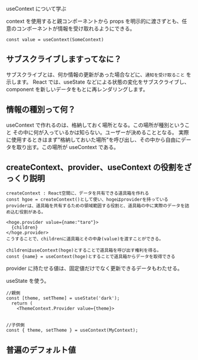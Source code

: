useContext について学ぶ

context を使用すると親コンポーネントから props を明示的に渡さずとも、任意のコンポーネントが情報を受け取れるようにできる。

```
const value = useContext(SomeContext)
```

## サブスクライブしますってなに？

サブスクライブとは、何か情報の更新があった場合などに、`通知を受け取ること` を示します。
React では、useState などによる状態の変化をサブスクライブし、component を新しいデータをもとに再レンダリングします。

## 情報の種別って何？

useContext で作れるのは、格納しておく場所となる。この場所が種別ということ
その中に何が入っているかは知らない。ユーザーが決めることとなる。
実際に使用するときはまず"格納しておいた場所"を呼び出し、その中から自由にデータを取り出す。この場所が useContext である。

## createContext、provider、useContext の役割をざっくり説明

```
createContext : React空間に、データを共有できる道具箱を作れる
const hgoe = createContext()として使い、hogeはproviderを持っている
providerは、道具箱を共有するための領域範囲する役割と、道具箱の中に実際のデータを詰め込む役割がある。

<hoge.provider value={name:"taro"}>
  {children}
</hoge.provider>
こうすることで、childrenに道具箱とその中身(value)を渡すことができる。

childrenはuseContext(hoge)とすることで道具箱を呼び出す権利を得る。
const {name} = useContext(hoge)とすることで道具箱からデータを取得できる
```

provider に持たせる値は、固定値だけでなく更新できるデータもわたせる。

useState を使う。

```
//親側
const [theme, setTheme] = useState('dark');
  return (
    <ThemeContext.Provider value={theme}>


//子供側
const { theme, setTheme } = useContext(MyContext);
```

## 普遍のデフォルト値
